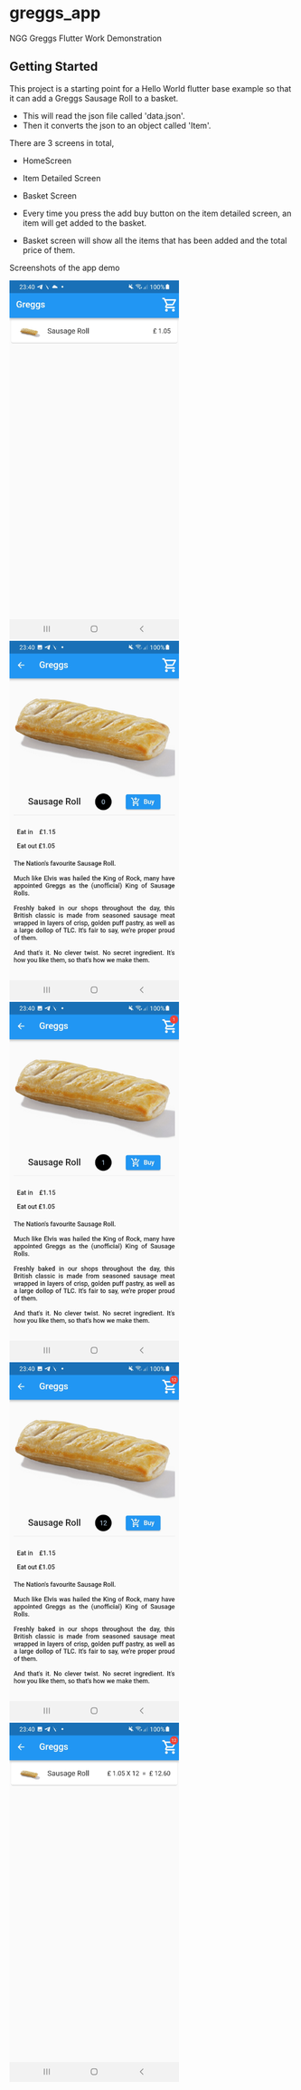 # greggs_app

NGG Greggs
Flutter Work Demonstration

## Getting Started

This project is a starting point for a Hello World flutter base example so
that it can add a Greggs Sausage Roll to a basket. 

- This will read the json file called 'data.json'.
- Then it converts the json to an object called 'Item'.

There are 3 screens in total,
  - HomeScreen
  - Item Detailed Screen 
  - Basket Screen 

- Every time you press the add buy button on the item detailed screen, an item will get added to the basket. 

- Basket screen will show all the items that has been added and the total price of them.


Screenshots of the app demo 
<p float="left">
  <img src="screenshots/Screenshot_20220630-234030.jpg" width="300" />
    <img src="screenshots/Screenshot_20220630-234035.jpg" width="300" />
    <img src="screenshots/Screenshot_20220630-234039.jpg" width="300" />
    <img src="screenshots/Screenshot_20220630-234052.jpg" width="300" />
    <img src="screenshots/Screenshot_20220630-234055.jpg" width="300" />
    

</p>


